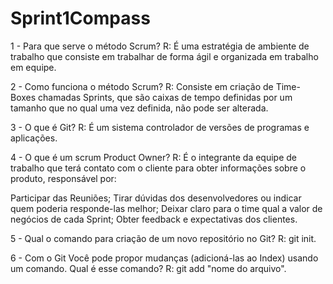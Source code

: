 # Sprint1Compass

1 - Para que serve o método Scrum?
R: É uma estratégia de ambiente de trabalho que consiste em trabalhar de forma ágil e organizada em trabalho em equipe.

2 - Como funciona o método Scrum?
R: Consiste em criação de Time-Boxes chamadas Sprints, que são caixas de tempo definidas por um tamanho que no qual uma vez definida, não pode ser alterada.

3 - O que é Git? 
R: É um sistema controlador de versões de programas e aplicações.

4 - O que é um scrum Product Owner? 
R: É o integrante da equipe de trabalho que terá contato com o cliente para obter informações sobre o produto, responsável por:

Participar das Reuniões;
Tirar dúvidas dos desenvolvedores ou indicar quem poderia responde-las melhor;
Deixar claro para o time qual a valor de negócios de cada Sprint;
Obter feedback e expectativas dos clientes.

5 - Qual o comando para criação de um novo repositório no Git? 
R: git init.

6 - Com o Git Você pode propor mudanças (adicioná-las ao Index) usando um comando. Qual é esse comando?
R: git add "nome do arquivo".